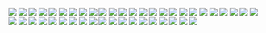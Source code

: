 ![](0010_pcb.jpg)
![](0020_pcb_sanding.jpg)
![](0030_pcb_sanded.jpg)
![](0040_pcb_parts_and_jig.jpg)
![](0050_pcb_soldering.jpg)
![](0060_pcb_transistors_soldered.jpg)
![](0070_pcb_2x4_jig.jpg)
![](0080_pcb_2x4_jig.jpg)
![](0090_pcb_jig_tack_top.jpg)
![](0100_pcb_jig_tack_bottom.jpg)
![](0110_pcb_2x4_tacked_alignment.jpg)
![](0120_pcb_soldered_bottom.jpg)
![](0130_pcb_soldered_top.jpg)
![](0140_pcb_chamfer_holes.jpg)
![](1010_cable_parts.jpg)
![](1020_cable_cut.jpg)
![](1030_cable_tin_tips.jpg)
![](1040_cable_tin_tips.jpg)
![](1050_cable_map_colors.jpg)
![](1060_cable_map_colors.jpg)
![](1070_cable_map_colors.jpg)
![](1075_cable_thread_housing_and_heatshrink_before_solder.jpg)
![](1080_cable_solder_first_4.jpg)
![](1090_cable_solder_final_3.jpg)
![](1100_cable_clean_flux.jpg)
![](1110_cable_soldered.jpg)
![](1120_cable_heatshrink.jpg)
![](1130_cable_heatshrink.jpg)
![](1140_cable_seat_pcb.jpg)
![](1150_cable_inserted.jpg)
![](1210_cable_tie.jpg)
![](1220_cable_tie.jpg)
![](1230_cable_tie.jpg)
![](1240_cable_tie.jpg)
![](1250_cable_tie.jpg)
![](1260_cable_tie.jpg)
![](1270_cable_tie.jpg)
![](1280_cable_tie.jpg)
![](1290_cable_tie.jpg)
![](1500_complete.jpg)
![](1540_complete.jpg)
![](1550_complete.jpg)
![](1580_complete.jpg)
![](1590_complete.jpg)
